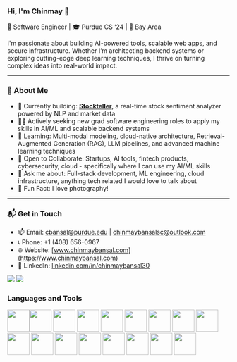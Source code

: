 
### Hi, I'm Chinmay 👋  
🧠 Software Engineer | 🎓 Purdue CS ‘24 | 🌉 Bay Area

I'm passionate about building AI-powered tools, scalable web apps, and secure infrastructure. Whether I’m architecting backend systems or exploring cutting-edge deep learning techniques, I thrive on turning complex ideas into real-world impact.

---

### 🚀 About Me

- 🔭 Currently building: [**Stockteller**](https://stockteller.chinmaybansal.com), a real-time stock sentiment analyzer powered by NLP and market data
- 🧑‍💻 Actively seeking new grad software engineering roles to apply my skills in AI/ML and scalable backend systems
- 🧠 Learning: Multi-modal modeling, cloud-native architecture, Retrieval-Augmented Generation (RAG), LLM pipelines, and advanced machine learning techniques
- 🤝 Open to Collaborate: Startups, AI tools, fintech products, cybersecurity, cloud - specifically where I can use my AI/ML skills
- 💬 Ask me about: Full-stack development, ML engineering, cloud infrastructure, anything tech related I would love to talk about
- 📸 Fun Fact: I love photography!

---

### 📬 Get in Touch

- 📫 Email: [cbansal@purdue.edu](mailto:cbansal@purdue.edu) | [chinmaybansalsc@outlook.com](mailto:chinmaybansalsc@outlook.com)
- 📞 Phone: +1 (408) 656-0967
- 🌐 Website: [www.chinmaybansal.com](https://www.chinmaybansal.com)  
- 💼 LinkedIn: [linkedin.com/in/chinmaybansal30](https://www.linkedin.com/in/chinmaybansal30/)

[![](https://img.shields.io/badge/linkedin-%230077B5.svg?style=for-the-badge&logo=linkedin)](https://www.linkedin.com/in/chinmaybansal30/)
[![](https://img.shields.io/badge/Website-%2312100E.svg?style=for-the-badge&logo=firefox&logoColor=white)](https://www.chinmaybansal.com)


### Languages and Tools
<img height=50 src="https://cdn.jsdelivr.net/gh/devicons/devicon/icons/python/python-original.svg"/><img height=50 src="https://cdn.jsdelivr.net/gh/devicons/devicon/icons/java/java-original.svg"/>
<img height=50 src="https://cdn.jsdelivr.net/gh/devicons/devicon/icons/c/c-original.svg"/>
<img height=50 src="https://cdn.jsdelivr.net/gh/devicons/devicon/icons/swift/swift-original.svg"/>
<img height=50 src="https://cdn.jsdelivr.net/gh/devicons/devicon/icons/javascript/javascript-original.svg" />
<img height=50 src="https://cdn.jsdelivr.net/gh/devicons/devicon/icons/git/git-plain.svg" />
<img height=50 src="https://cdn.jsdelivr.net/gh/devicons/devicon/icons/mongodb/mongodb-original.svg" />
<img height=50 src="https://cdn.jsdelivr.net/gh/devicons/devicon/icons/nextjs/nextjs-original.svg" />
<img height=50 src="https://cdn.jsdelivr.net/gh/devicons/devicon@latest/icons/pandas/pandas-original-wordmark.svg" />
<img height=50 src="https://cdn.jsdelivr.net/gh/devicons/devicon@latest/icons/tailwindcss/tailwindcss-original.svg" />
<img height=50 src="https://cdn.jsdelivr.net/gh/devicons/devicon/icons/mysql/mysql-plain-wordmark.svg" />
<img height=50 src="https://cdn.jsdelivr.net/gh/devicons/devicon@latest/icons/tensorflow/tensorflow-original.svg" />
<img height=50 src="https://cdn.jsdelivr.net/gh/devicons/devicon@latest/icons/keras/keras-original.svg" />
<img height=50 src="https://cdn.jsdelivr.net/gh/devicons/devicon@latest/icons/scikitlearn/scikitlearn-original.svg" />
<img height=50 src="https://cdn.jsdelivr.net/gh/devicons/devicon@latest/icons/amazonwebservices/amazonwebservices-original-wordmark.svg" />
<img height=50 src="https://cdn.jsdelivr.net/gh/devicons/devicon@latest/icons/postgresql/postgresql-original-wordmark.svg" />
<img height=50 src="https://cdn.jsdelivr.net/gh/devicons/devicon@latest/icons/docker/docker-original-wordmark.svg" />
          
          
          
          
          
          
          
          
          
          

          

          
          
          

           
          



                                                                                                 
                                                                                          
          
